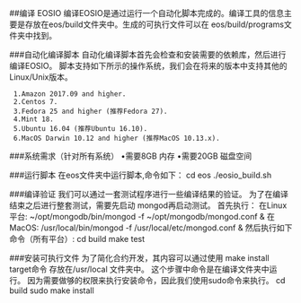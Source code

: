 ##编译 EOSIO
    编译EOSIO是通过运行一个自动化脚本完成的。编译工具的信息主要是存放在eos/build文件夹中。生成的可执行文件可以在 eos/build/programs文件夹中找到。


###自动化编译脚本
      自动化编译脚本首先会检查和安装需要的依赖库，然后进行编译EOSIO。 脚本支持如下所示的操作系统，我们会在将来的版本中支持其他的Linux/Unix版本。

     1.Amazon 2017.09 and higher.
     2.Centos 7.
     3.Fedora 25 and higher (推荐Fedora 27).
     4.Mint 18.
     5.Ubuntu 16.04 (推荐Ubuntu 16.10).
     6.MacOS Darwin 10.12 and higher (推荐MacOS 10.13.x).


###系统需求（针对所有系统）
    •需要8GB  内存
    •需要20GB 磁盘空间


###运行脚本
    在eos文件夹中运行脚本,命令如下：
        cd eos
        ./eosio_build.sh

###编译验证
    我们可以通过一套测试程序进行一些编译结果的验证。 为了在编译结束之后进行整套测试，需要先启动 mongod再启动测试。
    首先执行：
       在Linux平台:
           ~/opt/mongodb/bin/mongod -f ~/opt/mongodb/mongod.conf &
       在 MacOS:
           /usr/local/bin/mongod -f /usr/local/etc/mongod.conf &
    然后执行如下命令（所有平台）:
        cd build
        make test

###安装可执行文件
    为了简化合约开发，其内容可以通过使用 make install target命令 存放在/usr/local 文件夹中。 这个步骤中命令是在编译文件夹中运行。 因为需要做够的权限来执行安装命令，因此我们使用sudo命令来执行。
        cd build
        sudo make install
 